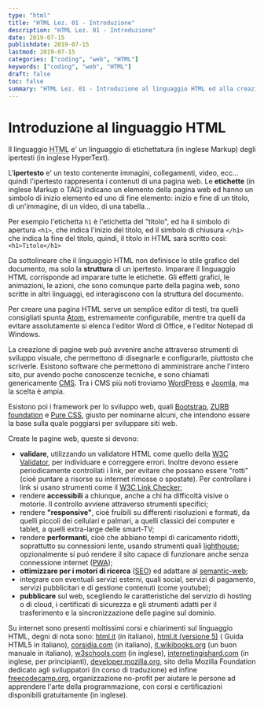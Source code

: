 ```yaml
---
type: "html"
title: "HTML Lez. 01 - Introduzione"
description: "HTML Lez. 01 - Introduzione"
date: 2019-07-15
publishdate: 2019-07-15
lastmod: 2019-07-15
categories: ["coding", "web", "HTML"]
keywords: ["coding", "web", "HTML"]
draft: false
toc: false
summary: "HTML Lez. 01 - Introduzione al linguaggio HTML ed alla creazione, validazione e pubblicazione di pagine web"
---
```


<h1>Introduzione al linguaggio HTML</h1>

<p>Il linguaggio <abbr title="HyperText Markup Language">HTML</abbr> e' un linguaggio di etichettatura (in inglese Markup) degli ipertesti (in inglese HyperText).</p>

<p>L'<strong>ipertesto</strong> e' un testo contenente immagini, collegamenti, video, ecc... quindi l'ipertesto rappresenta i contenuti di una pagina web. Le <strong>etichette</strong> (in inglese Markup o TAG) indicano un elemento della pagina web ed hanno un simbolo di inizio elemento ed uno di fine elemento: inizio e fine di un titolo, di un'immagine, di un video, di una tabella...</p>

<p>Per esempio l'etichetta <code>h1</code> è l'etichetta del "titolo", ed ha il simbolo di apertura <code>&lt;h1&gt;</code>, che indica l'inizio del titolo, ed il simbolo di chiusura <code>&lt;/h1&gt;</code> che indica la fine del titolo, quindi, il titolo in HTML sarà scritto cosi: <code>&lt;h1&gt;Titolo&lt;/h1&gt;</code></p>

<p>Da sottolineare che il linguaggio HTML non definisce lo stile grafico del documento, ma solo la <strong>struttura</strong> di un ipertesto. Imparare il linguaggio HTML corrisponde ad imparare tutte le etichette. Gli effetti grafici, le animazioni, le azioni, che sono comunque parte della pagina web, sono scritte in altri linguaggi, ed interagiscono con la struttura del documento.</p>

<p>Per creare una pagina HTML serve un semplice editor di testi, tra quelli consigliati spunta <a href="https://atom.io/">Atom</a>, estremamente configurabile, mentre tra quelli da evitare assolutamente si elenca l'editor Word di Office, e l'editor Notepad di Windows.</p>

<p>La creazione di pagine web può avvenire anche attraverso strumenti di sviluppo visuale, che permettono di disegnarle e configurarle, piuttosto che scriverle. Esistono software che permettono di amministrare anche l'intero sito, pur avendo poche conoscenze tecniche, e sono chiamati genericamente <a href="https://it.wikipedia.org/wiki/Content_management_system">CMS</a>. Tra i CMS più noti troviamo <a href="https://wordpress.org/">WordPress</a> e <a href="https://www.joomla.org/">Joomla</a>, ma la scelta è ampia.</p>

<p>Esistono poi i framework per lo sviluppo web, quali <a href='http://getbootstrap.com/'>Bootstrap</a>, <a href='http://foundation.zurb.com/'>ZURB foundation</a> e <a href='http://purecss.io/'>Pure CSS</a>, giusto per nominarne alcuni, che intendono essere la base sulla quale poggiarsi per sviluppare siti web.</p>

Create le pagine web, queste si devono:

<ul>
  <li><strong>validare</strong>, utilizzando un validatore HTML come quello della <a href="https://validator.w3.org/">W3C Validator</a>, per individuare e correggere errori. Inoltre devono essere periodicamente controllati i link, per evitare che possano essere "rotti" (cioè puntare a risorse su internet rimosse o spostate). Per controllare i link si usano strumenti come il <a href="https://validator.w3.org/checklink">W3C Link Checker</a>;</li>
  <li>rendere <strong>accessibili</strong> a chiunque, anche a chi ha difficoltà visive o motorie. Il controllo avviene attraverso strumenti specifici;<!-- TODO add accessibility tools--></li>
  <li>rendere <strong>"responsive"</strong>, cioè fruibili su differenti risoluzioni e formati, da quelli piccoli dei cellulari e palmari, a quelli classici dei computer e tablet, a quelli extra-large delle smart-TV;
<!-- TODO add responsive tools--></li>
  <li>rendere <strong> performanti</strong>, cioè che abbiano tempi di caricamento ridotti, soprattutto su connessioni lente, usando strumenti quali <a href="https://developers.google.com/web/tools/lighthouse/">lighthouse</a>; opzionalmente si puó rendere il sito capace di funzionare anche senza connessione internet (<a href="https://it.m.wikipedia.org/wiki/Progressive_Web_App">PWA</a>);</li>
  <li><strong>ottimizzare per i motori di ricerca</strong> (<a href="https://it.m.wikipedia.org/wiki/Ottimizzazione_(motori_di_ricerca)">SEO</a>) ed adattare al <a href="https://it.m.wikipedia.org/wiki/Web_semantico">semantic-web</a>;</li>
  <li>integrare con eventuali servizi esterni, quali social, servizi di pagamento, servizi pubblicitari e di gestione contenuti (come youtube);</li>
  <li><strong>pubblicare</strong> sul web, scegliendo le caratteristiche del servizio di hosting o di cloud, i certificati di sicurezza e gli strumenti adatti per il trasferimento e la sincronizzazione delle pagine sul dominio.</li>
</ul>

<p>Su internet sono presenti moltissimi corsi e chiarimenti sul linguaggio HTML, degni di nota sono:
    <a href="https://www.html.it/guide/guida-html/">html.it</a> (in italiano),
    <a href="https://www.html.it/guide/guida-html5/">html.it (versione 5)</a> ( Guida HTML5 in italiano),
    <a href="https://corsidia.com/materia/web-design/webmaster-tutorial/guida-html">corsidia.com</a> (in italiano),
    <a href="https://it.m.wikibooks.org/wiki/HTML">it.wikibooks.org</a> (un buon manuale in italiano),
    <a href="https://www.w3schools.com/html/">w3schools.com</a> (in inglese),
    <a href="https://internetingishard.com/html-and-css/">internetingishard.com</a> (in inglese, per principianti),
    <a href="https://developer.mozilla.org/it/docs/Web/HTML">developer.mozilla.org</a>, sito della Mozilla Foundation dedicato agli sviluppatori (in corso di traduzione) ed infine
    <a href="https://guide.freecodecamp.org/html/">freecodecamp.org</a>, organizzazione no-profit per aiutare le persone ad apprendere l'arte della programmazione, con corsi e certificazioni disponibili gratuitamente (in inglese).</p>
